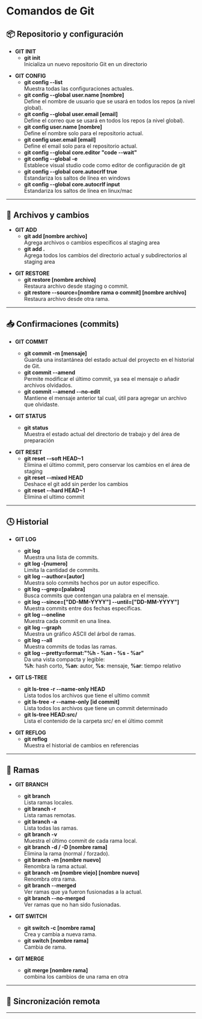 # Comandos de Git

## 📦 Repositorio y configuración

- **GIT INIT**
  - **git init**  
    Inicializa un nuevo repositorio Git en un directorio

<!-- - **GIT CLONE** -->

- **GIT CONFIG**
  - **git config --list**  
    Muestra todas las configuraciones actuales.
  - **git config --global user.name [nombre]**  
    Define el nombre de usuario que se usará en todos los repos (a nivel global).
  - **git config --global user.email [email]**  
    Define el correo que se usará en todos los repos (a nivel global).
  - **git config user.name [nombre]**  
    Define el nombre solo para el repositorio actual.
  - **git config user.email [email]**  
    Define el email solo para el repositorio actual.
  - **git config --global core.editor "code --wait"**  
  - **git config --global -e**  
    Establece visual studio code como editor de configuración de git
  - **git config --global core.autocrlf true**  
    Estandariza los saltos de línea en windows
  - **git config --global core.autocrlf input**  
    Estandariza los saltos de línea en linux/mac

---

## 📄 Archivos y cambios

- **GIT ADD**
  - **git add [nombre archivo]**  
    Agrega archivos o cambios específicos al staging area
  - **git add .**  
    Agrega todos los cambios del directorio actual y subdirectorios al staging area

<!-- - **GIT MV** -->
<!-- - **GIT RM** -->

- **GIT RESTORE**
  - **git restore [nombre archivo]**  
    Restaura archivo desde staging o commit.
  - **git restore --source=[nombre rama o commit] [nombre archivo]**  
    Restaura archivo desde otra rama.
---

## 📥 Confirmaciones (commits)

- **GIT COMMIT**
  - **git commit -m [mensaje]**  
    Guarda una instantánea del estado actual del proyecto en el historial de Git.
  - **git commit --amend**  
    Permite modificar el último commit, ya sea el mensaje o añadir archivos olvidados.
  - **git commit --amend --no-edit**  
    Mantiene el mensaje anterior tal cual, útil para agregar un archivo que olvidaste.

- **GIT STATUS**
  - **git status**  
    Muestra el estado actual del directorio de trabajo y del área de preparación

<!-- - **GIT DIFF** -->

- **GIT RESET**
  - **git reset --soft HEAD~1**  
    Elimina el último commit, pero conservar los cambios en el área de staging
  - **git reset --mixed HEAD**  
    Deshace el git add sin perder los cambios
  - **git reset --hard HEAD~1**  
    Elimina el ultimo commit

<!-- - **GIT REVERT** -->

---

## 🕓 Historial

- **GIT LOG**
  - **git log**  
    Muestra una lista de commits.
  - **git log -[numero]**  
    Limita la cantidad de commits.
  - **git log --author=[autor]**  
    Muestra solo commits hechos por un autor específico.
  - **git log --grep=[palabra]**  
    Busca commits que contengan una palabra en el mensaje.
  - **git log --since=["DD-MM-YYYY"] --until=["DD-MM-YYYY"]**  
    Muestra commits entre dos fechas específicas.
  - **git log --oneline**  
    Muestra cada commit en una línea.
  - **git log --graph**  
    Muestra un gráfico ASCII del árbol de ramas.
  - **git log --all**  
    Muestra commits de todas las ramas.
  - **git log --pretty=format:"%h - %an - %s - %ar"**  
    Da una vista compacta y legible:  
    **%h**: hash corto, **%an**: autor, **%s**: mensaje, **%ar**: tiempo relativo

- **GIT LS-TREE**
  - **git ls-tree -r --name-only HEAD**  
    Lista todos los archivos que tiene el ultimo commit
  - **git ls-tree -r --name-only [id commit]**  
    Lista todos los archivos que tiene un commit determinado
  - **git ls-tree HEAD:src/**  
    Lista el contenido de la carpeta src/ en el último commit
    
<!-- - **GIT SHOW** -->
<!-- - **GIT BLAME** -->
- **GIT REFLOG**
  - **git reflog**  
    Muestra el historial de cambios en referencias
<!-- - **GIT SHORTLOG** -->

---

## 🌿 Ramas

- **GIT BRANCH**
  - **git branch**  
    Lista ramas locales.
  - **git branch -r**  
    Lista ramas remotas.
  - **git branch -a**  
    Lista todas las ramas.
  - **git branch -v**  
    Muestra el último commit de cada rama local.
  - **git branch -d / -D [nombre rama]**  
    Elimina la rama (normal / forzado).
  - **git branch -m [nombre nuevo]**  
    Renombra la rama actual.
  - **git branch -m [nombre viejo] [nombre nuevo]**  
    Renombra otra rama.
  - **git branch --merged**  
    Ver ramas que ya fueron fusionadas a la actual.
  - **git branch --no-merged**  
    Ver ramas que no han sido fusionadas.

- **GIT SWITCH**
  - **git switch -c [nombre rama]**  
    Crea y cambia a nueva rama.
  - **git switch [nombre rama]**  
    Cambia de rama.

- **GIT MERGE**
  - **git merge [nombre rama]**  
    combina los cambios de una rama en otra

<!-- - **GIT REBASE** -->
<!-- - **GIT CHERRY-PICK** -->

---

## 🔄 Sincronización remota

<!-- - **GIT REMOTE** -->
<!-- - **GIT FETCH** -->
<!-- - **GIT PULL** -->
<!-- - **GIT PUSH** -->

---